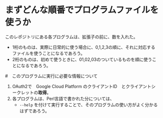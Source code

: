 
# まずどんな順番でプログラムファイルを使うか

このレポジトリにある各プログラムは、拡張子の前に、数を入れた。

- 1桁のものは、実際に日常的に使う場合に、0,1,2,3の順に、それに対応するファイルを使うことになるであろう。
- 2桁のものは、初めて使うときに、01,02,03のついているものを順に使うことになるであろう。


#　このプログラムに実行に必要な情報について

1. OAuth2で　Google Cloud Platform のクライアントID　とクライアントシークレットの**取得**。
2. 各プログラムは、Perl言語で書かれた分については、 
   - `--help` を付けて実行することで、そのプログラムの使い方がよく分かるはずであろう。
  

